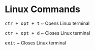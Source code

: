 # **Linux Commands**

<kbd>ctr + opt + t</kbd> ~ Opens Linux terminal

<kbd>ctr + opt + d</kbd> ~ Closes Linux terminal

<kbd>exit</kbd> ~ Closes Linux terminal